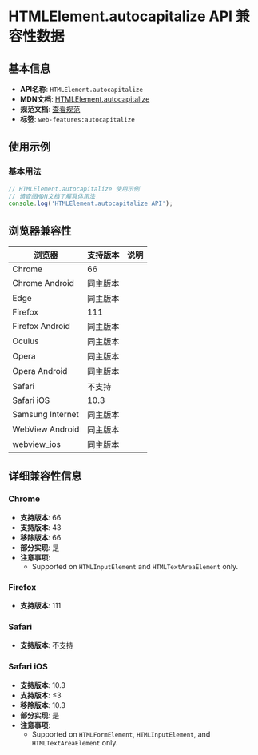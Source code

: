 # HTMLElement.autocapitalize API 兼容性数据

## 基本信息

- **API名称**: `HTMLElement.autocapitalize`
- **MDN文档**: [HTMLElement.autocapitalize](https://developer.mozilla.org/docs/Web/API/HTMLElement/autocapitalize)
- **规范文档**: [查看规范](https://html.spec.whatwg.org/multipage/interaction.html#dom-autocapitalize-dev)
- **标签**: `web-features:autocapitalize`

## 使用示例

### 基本用法

```javascript
// HTMLElement.autocapitalize 使用示例
// 请查阅MDN文档了解具体用法
console.log('HTMLElement.autocapitalize API');
```

## 浏览器兼容性

| 浏览器 | 支持版本 | 说明 |
|--------|----------|------|
| Chrome | 66 |  |
| Chrome Android | 同主版本 |  |
| Edge | 同主版本 |  |
| Firefox | 111 |  |
| Firefox Android | 同主版本 |  |
| Oculus | 同主版本 |  |
| Opera | 同主版本 |  |
| Opera Android | 同主版本 |  |
| Safari | 不支持 |  |
| Safari iOS | 10.3 |  |
| Samsung Internet | 同主版本 |  |
| WebView Android | 同主版本 |  |
| webview_ios | 同主版本 |  |

## 详细兼容性信息

### Chrome

- **支持版本**: 66
- **支持版本**: 43
- **移除版本**: 66
- **部分实现**: 是
- **注意事项**:
  - Supported on `HTMLInputElement` and `HTMLTextAreaElement` only.

### Firefox

- **支持版本**: 111

### Safari

- **支持版本**: 不支持

### Safari iOS

- **支持版本**: 10.3
- **支持版本**: ≤3
- **移除版本**: 10.3
- **部分实现**: 是
- **注意事项**:
  - Supported on `HTMLFormElement`, `HTMLInputElement`, and `HTMLTextAreaElement` only.

